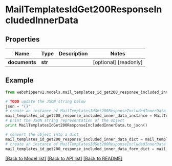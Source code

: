 # MailTemplatesIdGet200ResponseIncludedInnerData


## Properties
Name | Type | Description | Notes
------------ | ------------- | ------------- | -------------
**documents** | **str** |  | [optional] [readonly] 

## Example

```python
from webshipperv2.models.mail_templates_id_get200_response_included_inner_data import MailTemplatesIdGet200ResponseIncludedInnerData

# TODO update the JSON string below
json = "{}"
# create an instance of MailTemplatesIdGet200ResponseIncludedInnerData from a JSON string
mail_templates_id_get200_response_included_inner_data_instance = MailTemplatesIdGet200ResponseIncludedInnerData.from_json(json)
# print the JSON string representation of the object
print MailTemplatesIdGet200ResponseIncludedInnerData.to_json()

# convert the object into a dict
mail_templates_id_get200_response_included_inner_data_dict = mail_templates_id_get200_response_included_inner_data_instance.to_dict()
# create an instance of MailTemplatesIdGet200ResponseIncludedInnerData from a dict
mail_templates_id_get200_response_included_inner_data_form_dict = mail_templates_id_get200_response_included_inner_data.from_dict(mail_templates_id_get200_response_included_inner_data_dict)
```
[[Back to Model list]](../README.md#documentation-for-models) [[Back to API list]](../README.md#documentation-for-api-endpoints) [[Back to README]](../README.md)


